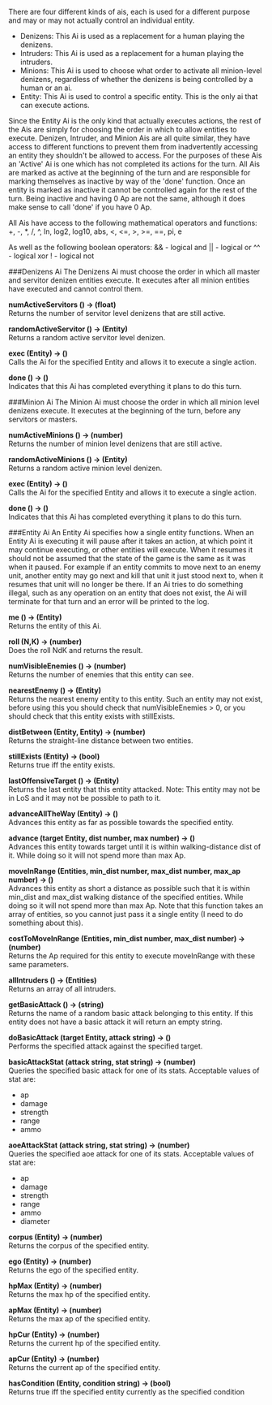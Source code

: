 There are four different kinds of ais, each is used for a different purpose and may or may not actually control an individual entity.
- Denizens: This Ai is used as a replacement for a human playing the denizens.
- Intruders: This Ai is used as a replacement for a human playing the intruders.
- Minions: This Ai is used to choose what order to activate all minion-level denizens, regardless of whether the denizens is being controlled by a human or an ai.
- Entity: This Ai is used to control a specific entity.  This is the only ai that can execute actions.

Since the Entity Ai is the only kind that actually executes actions, the rest of the Ais are simply for choosing the order in which to allow entities to execute.  Denizen, Intruder, and Minion Ais are all quite similar, they have access to different functions to prevent them from inadvertently accessing an entity they shouldn't be allowed to access.  For the purposes of these Ais an 'Active' Ai is one which has not completed its actions for the turn.  All Ais are marked as active at the beginning of the turn and are responsible for marking themselves as inactive by way of the 'done' function.  Once an entity is marked as inactive it cannot be controlled again for the rest of the turn.  Being inactive and having 0 Ap are not the same, although it does make sense to call 'done' if you have 0 Ap.

All Ais have access to the following mathematical operators and functions:
    +, -, *, /, ^, ln, log2, log10, abs, <, <=, >, >=, ==, pi, e

As well as the following boolean operators:
    && - logical and
    || - logical or
    ^^ - logical xor
    !  - logical not


###Denizens Ai
The Denizens Ai must choose the order in which all master and servitor denizen entities execute.  It executes after all minion entities have executed and cannot control them.

**numActiveServitors () -> (float)**  
Returns the number of servitor level denizens that are still active.

**randomActiveServitor () -> (Entity)**  
Returns a random active servitor level denizen.

**exec (Entity) -> ()**  
Calls the Ai for the specified Entity and allows it to execute a single action.

**done () -> ()**  
Indicates that this Ai has completed everything it plans to do this turn.


###Minion Ai
The Minion Ai must choose the order in which all minion level denizens execute.  It executes at the beginning of the turn, before any servitors or masters.

**numActiveMinions () -> (number)**  
Returns the number of minion level denizens that are still active.

**randomActiveMinions () -> (Entity)**  
Returns a random active minion level denizen.

**exec (Entity) -> ()**  
Calls the Ai for the specified Entity and allows it to execute a single action.

**done () -> ()**  
Indicates that this Ai has completed everything it plans to do this turn.


###Entity Ai
An Entity Ai specifies how a single entity functions.  When an Entity Ai is executing it will pause after it takes an action, at which point it may continue executing, or other entities will execute.  When it resumes it should not be assumed that the state of the game is the same as it was when it paused.  For example if an entity commits to move next to an enemy unit, another entity may go next and kill that unit it just stood next to, when it resumes that unit will no longer be there.  If an Ai tries to do something illegal, such as any operation on an entity that does not exist, the Ai will terminate for that turn and an error will be printed to the log.

**me () -> (Entity)**  
Returns the entity of this Ai.

**roll (N,K) -> (number)**  
Does the roll NdK and returns the result.

**numVisibleEnemies () -> (number)**  
Returns the number of enemies that this entity can see.

**nearestEnemy () -> (Entity)**  
Returns the nearest enemy entity to this entity.  Such an entity may not exist, before using this you should check that numVisibleEnemies > 0, or you should check that this entity exists with stillExists.

**distBetween (Entity, Entity) -> (number)**  
Returns the straight-line distance between two entities.

**stillExists (Entity) -> (bool)**  
Returns true iff the entity exists.

**lastOffensiveTarget () -> (Entity)**  
Returns the last entity that this entity attacked.  Note: This entity may not be in LoS and it may not be possible to path to it.

**advanceAllTheWay (Entity) -> ()**  
Advances this entity as far as possible towards the specified entity.

**advance (target Entity, dist number, max number) -> ()**  
Advances this entity towards target until it is within walking-distance dist of it.  While doing so it will not spend more than max Ap.

**moveInRange (Entities, min_dist number, max_dist number, max_ap number) -> ()**  
Advances this entity as short a distance as possible such that it is within min_dist and max_dist walking distance of the specified entities.  While doing so it will not spend more than max Ap.  Note that this function takes an array of entities, so you cannot just pass it a single entity (I need to do something about this).

**costToMoveInRange (Entities, min_dist number, max_dist number) -> (number)**  
Returns the Ap required for this entity to execute moveInRange with these same parameters.

**allIntruders () -> (Entities)**  
Returns an array of all intruders.

**getBasicAttack () -> (string)**  
Returns the name of a random basic attack belonging to this entity.  If this entity does not have a basic attack it will return an empty string.

**doBasicAttack (target Entity, attack string) -> ()**  
Performs the specified attack against the specified target.

**basicAttackStat (attack string, stat string) -> (number)**  
Queries the specified basic attack for one of its stats.  Acceptable values of stat are:
* ap
* damage
* strength
* range
* ammo

**aoeAttackStat (attack string, stat string) -> (number)**  
Queries the specified aoe attack for one of its stats.  Acceptable values of stat are:
* ap
* damage
* strength
* range
* ammo
* diameter

**corpus (Entity) -> (number)**  
Returns the corpus of the specified entity.

**ego (Entity) -> (number)**  
Returns the ego of the specified entity.

**hpMax (Entity) -> (number)**  
Returns the max hp of the specified entity.

**apMax (Entity) -> (number)**  
Returns the max ap of the specified entity.

**hpCur (Entity) -> (number)**  
Returns the current hp of the specified entity.

**apCur (Entity) -> (number)**  
Returns the current ap of the specified entity.

**hasCondition (Entity, condition string) -> (bool)**  
Returns true iff the specified entity currently as the specified condition
